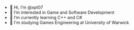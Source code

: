 - 👋 Hi, I’m @xpt07
- 👀 I’m interested in Game and Software Development
- 🌱 I’m currently learning C++ and C#
- 🧮 I'm studying Games Engineering at University of Warwick

<!---
xpt07/xpt07 is a ✨ special ✨ repository because its `README.md` (this file) appears on your GitHub profile.
You can click the Preview link to take a look at your changes.
--->
